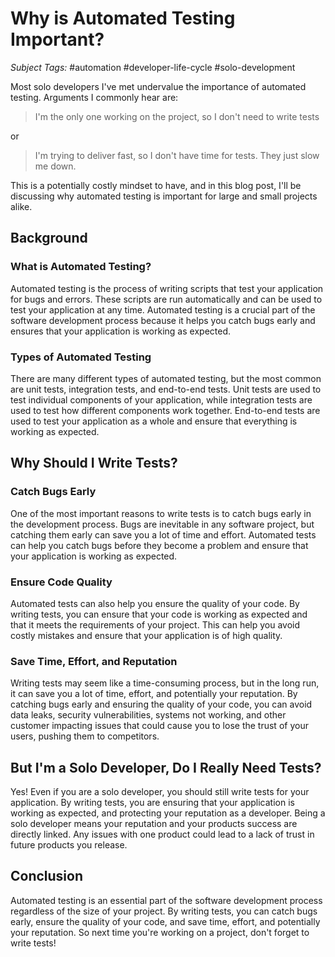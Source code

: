 # Why is Automated Testing Important?

*Subject Tags:* #automation #developer-life-cycle #solo-development

Most solo developers I've met undervalue the importance of automated testing. Arguments I commonly hear are:

> I'm the only one working on the project, so I don't need to write tests

or

> I'm trying to deliver fast, so I don't have time for tests. They just slow me down.

This is a potentially costly mindset to have, and in this blog post, I'll be discussing why automated testing
is important for large and small projects alike.

## Background

### What is Automated Testing?

Automated testing is the process of writing scripts that test your application for bugs and errors.
These scripts are run automatically and can be used to test your application at any time.
Automated testing is a crucial part of the software development process because it helps you catch bugs early
and ensures that your application is working as expected.

### Types of Automated Testing

There are many different types of automated testing, but the most common are unit tests, integration tests,
and end-to-end tests. Unit tests are used to test individual components of your application,
while integration tests are used to test how different components work together.
End-to-end tests are used to test your application as a whole and ensure that everything is working as expected.

## Why Should I Write Tests?

### Catch Bugs Early

One of the most important reasons to write tests is to catch bugs early in the development process.
Bugs are inevitable in any software project, but catching them early can save you a lot of time and effort.
Automated tests can help you catch bugs before they become a problem and ensure that your application is
working as expected.

### Ensure Code Quality

Automated tests can also help you ensure the quality of your code. By writing tests, you can ensure that your
code is working as expected and that it meets the requirements of your project. This can help you avoid
costly mistakes and ensure that your application is of high quality.

### Save Time, Effort, and Reputation

Writing tests may seem like a time-consuming process, but in the long run, it can save you a lot of time, effort,
and potentially your reputation. By catching bugs early and ensuring the quality of your code, you can avoid
data leaks, security vulnerabilities, systems not working, and other customer impacting issues that could cause
you to lose the trust of your users, pushing them to competitors.

## But I'm a Solo Developer, Do I Really Need Tests?

Yes! Even if you are a solo developer, you should still write tests for your application. By writing tests, you
are ensuring that your application is working as expected, and protecting your reputation as a developer.
Being a solo developer means your reputation and your products success are directly linked. Any issues with one
product could lead to a lack of trust in future products you release.

## Conclusion

Automated testing is an essential part of the software development process regardless of the size of your project.
By writing tests, you can catch bugs early, ensure the quality of your code, and save time, effort, and potentially
your reputation. So next time you're working on a project, don't forget to write tests!
